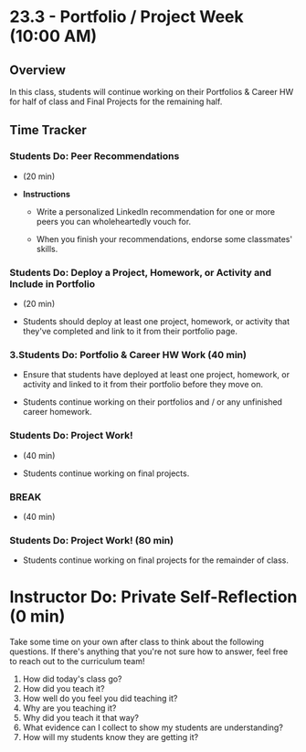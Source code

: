 # 23.3 - Portfolio / Project Week (10:00 AM)

## Overview

In this class, students will continue working on their Portfolios & Career HW for half of class and Final Projects for the remaining half.

## Time Tracker

### Students Do: Peer Recommendations

- (20 min)

* **Instructions**

  - Write a personalized LinkedIn recommendation for one or more peers you can wholeheartedly vouch for.

  - When you finish your recommendations, endorse some classmates' skills.

### Students Do: Deploy a Project, Homework, or Activity and Include in Portfolio

- (20 min)

* Students should deploy at least one project, homework, or activity that they've completed and link to it from their portfolio page.

### 3.Students Do: Portfolio & Career HW Work (40 min)

- Ensure that students have deployed at least one project, homework, or activity and linked to it from their portfolio before they move on.

- Students continue working on their portfolios and / or any unfinished career homework.

### Students Do: Project Work!

- (40 min)

* Students continue working on final projects.

### BREAK

- (40 min)

### Students Do: Project Work! (80 min)

- Students continue working on final projects for the remainder of class.

# Instructor Do: Private Self-Reflection (0 min)

Take some time on your own after class to think about the following questions. If there's anything that you're not sure how to answer, feel free to reach out to the curriculum team!

1. How did today's class go?
2. How did you teach it?
3. How well do you feel you did teaching it?
4. Why are you teaching it?
5. Why did you teach it that way?
6. What evidence can I collect to show my students are understanding?
7. How will my students know they are getting it?

